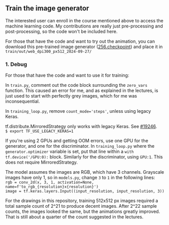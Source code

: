 ## Train the image generator

The interested user can enroll in the course mentioned above to access the machine learning code. My contributions are really just pre-processing and post-processing, so the code won't be included here.

For those that have the code and want to try out the animation, you can download this pre-trained image generator ([256.checkpoint](s3://symbolfigures.io/thirdstudy/train/out/web_dpi300_px512_2024-09-27/256.checkpoint)) and place it in `train/out/web_dpi300_px512_2024-09-27/`

### 1. Debug

For those that have the code and want to use it for training:

In `train.py`, comment out the code block surrounding the `zero_vars` function. This caused an error for me, and as explained in the lectures, is just used to start with perfectly grey images, which for me was inconsequential.

In `training_loop.py`, remove `count_mode='steps'`, unless using legacy Keras.

tf.distribute.MirroredStrategy only works with legacy Keras. See [#19246](https://github.com/keras-team/keras/issues/19246).  
`$ export TF_USE_LEGACY_KERAS=1`

If you're using 2 GPUs and getting OOM errors, use one GPU for the generator, and one for the discriminator. In `training_loop.py` where the `generator.optimizer` variable is set, put that line within a `with tf.device('/GPU:0):` block. Similarly for the discriminator, using `GPU:1`. This does not require MirroredStrategy.

The model assumes the images are RGB, which have 3 channels. Grayscale images have only 1, so in `models.py`, change `3` to `1` in the following lines:  
`rgb = conv_2d(x, 3, 1, activation=None, name=f'to_rgb_{resolution}x{resolution}')`  
`image = tf.keras.layers.Input((input_resolution, input_resolution, 3))`

For the drawings in this repository, training 512x512 px images required a total sample count of 2^21 to produce decent images. After 2^22 sample counts, the images looked the same, but the animations greatly improved. That is still about a quarter of the count suggested in the lectures.